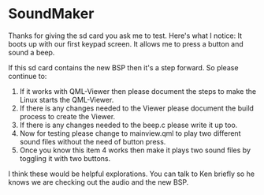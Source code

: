 # SoundMaker
Thanks for giving the sd card you ask me to test. Here's what I notice:
It boots up with our first keypad screen.
It allows me to press a button and sound a beep.

If this sd card contains the new BSP then it's a step forward. So please continue to:
1. If it works with QML-Viewer then please document the steps to make the Linux starts the QML-Viewer.
2. If there is any changes needed to the Viewer please document the build process to create the Viewer.
3. If there is any changes needed to the beep.c please write it up too.
4. Now for testing please change to mainview.qml to play two different sound files without the need of button press.
5. Once you know this item 4 works then make it plays two sound files by toggling it with two buttons.

I think these would be helpful explorations. You can talk to Ken briefly so he knows we are checking out the audio and the new BSP.
